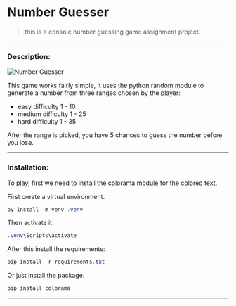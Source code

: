 # **Number Guesser**
> this is a console number guessing game assignment project.  

***

### **Description:**
![Number Guesser](https://i.imgur.com/Be6f40V.gif)

This game works fairly simple, it uses the python random module to generate a number from three ranges chosen by the player:
    
* easy difficulty 1 - 10
* medium difficulty 1 - 25
* hard difficulty 1 - 35  

After the range is picked, you have 5 chances to guess the number before you lose.

**** 
### Installation:

To play, first we need to install the colorama module for the colored text.

First create a virtual environment.

```` powershell
py install -m venv .venv
````

Then activate it.

```` powershell
.venv\Scripts\activate
````

After this install the requirements:

```` powershell
pip install -r requirements.txt
````
Or just install the package.

```` powershell
pip install colorama
````
***